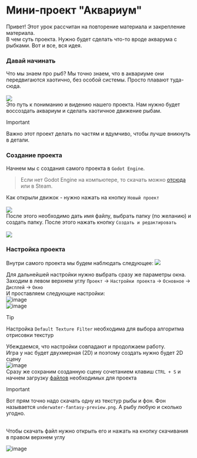# Мини-проект "Аквариум"

Привет! Этот урок рассчитан на повторение материала и закрепление материала. <br>
В чем суть проекта. Нужно будет сделать что-то вроде акварума с рыбками. Вот и все, вся идея. <br>
### Давай начинать<br>
Что мы знаем про рыб? Мы точно знаем, что в аквариуме они передвигаются хаотично, без особой системы. Просто плавают туда-сюда. <br>
<br>
<img src="https://media1.tenor.com/m/jTs8imWCZuwAAAAd/3d-gifs-artist-clownfish.gif">
<br>
Это путь к пониманию и видению нашего проекта. Нам нужно будет воссоздать аквариум и сделать хаотичное движение рыбам. <br>
> [!IMPORTANT]
> Важно этот проект делать по частям и вдумчиво, чтобы лучше вникнуть в детали.

### Создание проекта
Начнем мы с создания самого проекта в `Godot Engine`. 
> Если нет Godot Engine на компьютере, то скачать можно [отсюда](https://godotengine.org/download/windows/) или в Steam.<br>

Как открыли движок - нужно нажать на кнопку `Новый проект`<br>
<br>
<img src="https://github.com/mykweenn/byteschool/blob/main/other/img/%D0%A1%D0%BD%D0%B8%D0%BC%D0%BE%D0%BA%20%D1%8D%D0%BA%D1%80%D0%B0%D0%BD%D0%B0%202024-02-04%20163951.png">
<br>
После этого необходимо дать имя файлу, выбрать папку (по желанию) и создать папку. После этого нажать кнопку `Создать и редактировать`<br>
<br>
<img src="https://github.com/mykweenn/byteschool/blob/main/other/img/%D0%A1%D0%BD%D0%B8%D0%BC%D0%BE%D0%BA%20%D1%8D%D0%BA%D1%80%D0%B0%D0%BD%D0%B0%202024-02-04%20164216.png">

### Настройка проекта
Внутри самого проекта мы будем наблюдать следующее:
<img src="https://github.com/mykweenn/byteschool/blob/main/other/img/image.png">

Для дальнейшей настройки нужно выбрать сразу же параметры окна. <br>
Заходим в левом верхнем углу `Проект` -> `Настройки проекта` -> `Основное` -> `Дисплей` -> `Окно` <br>
И проставляем следующие настройки:
<br>
![image](https://github.com/mykweenn/byteschool/assets/98867083/8170f551-fc29-47bb-9498-79d7608416ba)
<br>
![image](https://github.com/mykweenn/byteschool/assets/98867083/3feaff25-ff62-4163-89d1-bef065ca4a24)
<br>
> [!TIP]
> Настройка `Default Texture Filter` необходима для выбора алгоритма отрисовки текстур<br>


Убеждаемся, что настройки совпадают и продолжаем работу. <br>
Игра у нас будет двухмерная (2D) и поэтому создать нужно будет 2D сцену <br>
![image](https://github.com/mykweenn/byteschool/assets/98867083/035d40da-94af-411a-9c74-2386b0f048c6)
<br>
Сразу же сохраним созданную сцену сочетанием клавиш `CTRL + S` и начнем загрузку [файлов](https://github.com/mykweenn/byteschool/tree/main/other/res/sprites) необходимых для проекта
> [!IMPORTANT]
> Вот прям точно надо скачать одну из текстур рыбы и фон. Фон называется `underwater-fantasy-preview.png`. А рыбу любую и сколько угодно.
<br>
Чтобы скачать файл нужно открыть его и нажать на кнопку скачивания в правом верхнем углу <br>

![image](https://github.com/mykweenn/byteschool/assets/98867083/49b13b25-2d44-494f-b3ad-58136eb45bb0)










